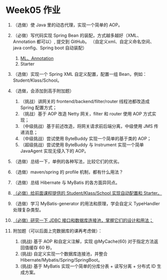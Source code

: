 # Week05 作业

1. （选做）使 Java 里的动态代理，实现一个简单的 AOP。

2. （必做）写代码实现 Spring Bean 的装配，方式越多越好（XML、Annotation 都可以）, 提交到 GitHub。 （自定义xml、自定义命名空间、java config、Spring boot 自动装配）
   1. [ML、Annotation](https://github.com/J-doIt/geektime_java_tc/blob/main/k-spring-bean/src/main/java/org/kayla/springbean/SpringMain.java)
   2. Starter
   
3. （选做）实现一个 Spring XML 自定义配置，配置一组 Bean，例如：Student/Klass/School。
4. （选做，会添加到高手附加题）
   1. （挑战）讲网关的 frontend/backend/filter/router 线程池都改造成 Spring 配置方式； 
   2. （挑战）基于 AOP 改造 Netty 网关，filter 和 router 使用 AOP 方式实现； 
   3. （中级挑战）基于前述改造，将网关请求前后端分离，中级使用 JMS 传递消息； 
   4. （中级挑战）尝试使用 ByteBuddy 实现一个简单的基于类的 AOP； 
   5. （超级挑战）尝试使用 ByteBuddy 与 Instrument 实现一个简单 JavaAgent 实现无侵入下的 AOP。
5. （选做）总结一下，单例的各种写法，比较它们的优劣。
6. （选做）maven/spring 的 profile 机制，都有什么用法？
7. （选做）总结 Hibernate 与 MyBatis 的各方面异同点。

8. [（必做）给前面课程提供的 Student/Klass/School 实现自动配置和 Starter。](https://github.com/J-doIt/geektime_java_tc/blob/main/k-spring-bean-starter/src/main/java/org/kayla/springbean/SpringbeanApplication.java)

9. （选做）学习 MyBatis-generator 的用法和原理，学会自定义 TypeHandler 处理复杂类型。
10. [（必做）研究一下 JDBC 接口和数据库连接池，掌握它们的设计和用法；](https://github.com/J-doIt/geektime_java_tc/blob/main/resources/week05/JDBC_record.md)
11. 附加题（可以后面上完数据库的课再考虑做）：
    1. (挑战) 基于 AOP 和自定义注解，实现 @MyCache(60) 对于指定方法返回值缓存 60 秒。 
    2. (挑战) 自定义实现一个数据库连接池，并整合 Hibernate/Mybatis/Spring/SpringBoot。
    3. (挑战) 基于 MyBatis 实现一个简单的分库分表 + 读写分离 + 分布式 ID 生成方案。
